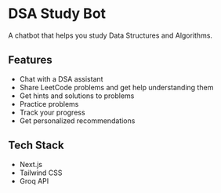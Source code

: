 # DSA Study Bot

A chatbot that helps you study Data Structures and Algorithms.

## Features

- Chat with a DSA assistant
- Share LeetCode problems and get help understanding them
- Get hints and solutions to problems
- Practice problems
- Track your progress
- Get personalized recommendations

## Tech Stack

- Next.js
- Tailwind CSS
- Groq API
